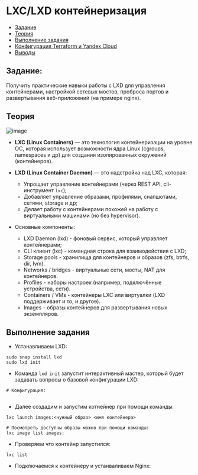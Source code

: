 # LXC/LXD контейнеризация 

- [Задание](#задание)
- [Теория](#теория)
- [Выполнение задания](#выполнение-задания)
- [Конфигурация Terraform и Yandex Cloud](#конфигурация-terraform-и-yandex-cloud)
- [Выводы](#выводы)

## Задание: 

Получить практические навыки работы с LXD для управления контейнерами, настройкой сетевых мостов, проброса портов и развертывания веб-приложений (на примере nginx).

## Теория

![image](https://github.com/user-attachments/assets/5d135904-86d7-48b4-884b-b7245ecab169)

* **LXC (Linux Containers)** — это технология контейнеризации на уровне ОС, которая использует возможности ядра Linux (cgroups, namespaces и др) для создания изолированных окружений (контейнеров).

* **LXD (Linux Container Daemon)** — это надстройка над LXC, которая:
  * Упрощает управление контейнерами (через REST API, cli-инструмент `lxc`);
  * Добавляет управление образами, профилями, снапшотами, сетями, storage и др;
  * Делает работу с контейнерами похожей на работу с виртуальными машинами (но без hypervisor).

* Основные компоненты:
  * LXD Daemon (lxd) - фоновый сервис, который управляет контейнерами;
  * CLI клиент (lxc) - командная строка для взаимодействия с LXD;
  * Storage pools	- хранилища для контейнеров и образов (zfs, btrfs, dir, lvm).
  * Networks / bridges - виртуальные сети, мосты, NAT для контейнеров.
  * Profiles - наборы настроек (например, подключённые устройства, сети).
  * Containers / VMs - контейнеры LXC или виртуалки (LXD поддерживает и то, и другое).
  * Images - образы контейнеров для развертывания новых экземпляров.

## Выполнение задания

* Устанавливаем LXD:

```
sudo snap install lxd
sudo lxd init
```

* Команда `lxd init` запустит интерактивный мастер, который будет задавать вопросы о базовой конфигурации LXD:

```
# Конфигурация:


```

* Далее создадим и запустим котнейнер при помощи команды:

```
lxc launch images:<нужный образ> <имя контейнера>

# Посмотреть доступны образы можно при помощи команды:
lxc image list images:
```

* Проверяем что контейнр запустился:

```
lxc list
```

* Подключаемся к контейнеру и устанваливаем Nginx:

```
```




